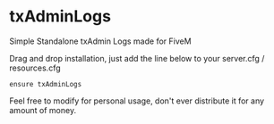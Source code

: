 # txAdminLogs
Simple Standalone txAdmin Logs made for FiveM

Drag and drop installation, just add the line below to your server.cfg / resources.cfg

`ensure txAdminLogs`

Feel free to modify for personal usage, don't ever distribute it for any amount of money.
